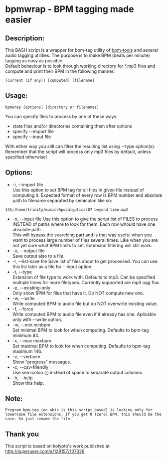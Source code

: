 bpmwrap - BPM tagging made easier
=======

## Description:   
This BASH script is a wrapper for bpm-tag utility of [bpm-tools](http://www.pogo.org.uk/~mark/bpm-tools/) and several audio tagging utilities. The purpose is to make BPM (beats per minute) tagging as easy as possible.  
Default behaviour is to look through working directory for *.mp3 files and compute and print their BPM in the following manner:  
```
[current (if any)] [computed] [filename]
```

## Usage:
```
bpmwrap [options] [directory or filenames]
```
You can specify files to process by one of these ways:  
- state files and/or directories containing them after options  
- specify --import file  
- specify --input file  

With either way you still can filter the resulting list using --type option(s). Remember that the script will process only mp3 files by default, unless specified otherwise!  

## Options:

- -i, --import file  
	Use this option to set BPM tag for all files in given file instead of computing it. Expected format of every row is BPM number and absolute path to filename separated by semicolon like so:
```
145;/home/trinity/music/Apocalyptica/07 beyond time.mp3
```
- -n, --input file
	Use this option to give the script list of FILES to process INSTEAD of paths where to look for them. Each row whould have one absolute path.  
	This will bypass the searching part and is that way useful when you want to process large number of files several times. Like when you are not yet sure what BPM limits to set. Extension filtering will still work.
- -o, --output file  
	Save output also to a file.
- -l, --list-save file
	Save list of files about to get processed. You can use this list later as a file for --input option.
- -t, --type  
	Extension of file type to work with. Defaults to mp3. Can be specified multiple times for more filetypes. Currently supported are mp3 ogg flac.
- -e, --existing-only  
	Only show BPM for files that have it. Do NOT compute new one.
- -w, --write  
	Write computed BPM to audio file but do NOT overwrite existing value.
- -f, --force  
	Write computed BPM to audio file even if it already has one. Aplicable only with --write option.
- -m, --min minbpm  
	Set minimal BPM to look for when computing. Defaults to bpm-tag minimum 84.
- -x, --max maxbpm  
	Set maximal BPM to look for when computing. Defaults to bpm-tag maximum 146.
- -v, --verbose  
	Show "progress" messages.
- -c, --csv-friendly  
	Use semicolon (;) instead of space to separate output columns.
- -h, --help  
	Show this help.

## Note:
	Program bpm-tag (on whis is this script based) is looking only for lowercase file extensions. If you get 0 (zero) BPM, this should be the case. So just rename the file.

## Thank you
This script is based on kolypto's work published at http://superuser.com/a/129157/137326
